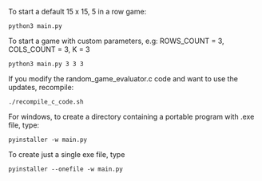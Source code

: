 To start a default 15 x 15, 5 in a row game:

```python3 main.py```

To start a game with custom parameters, e.g: ROWS_COUNT = 3, COLS_COUNT = 3, K = 3

```python3 main.py 3 3 3```

If you modify the random_game_evaluator.c code and want to use the updates, recompile:

```./recompile_c_code.sh```

For windows, to create a directory containing a portable program with .exe file, type:

```pyinstaller -w main.py```

To create just a single exe file, type

```pyinstaller --onefile -w main.py```

